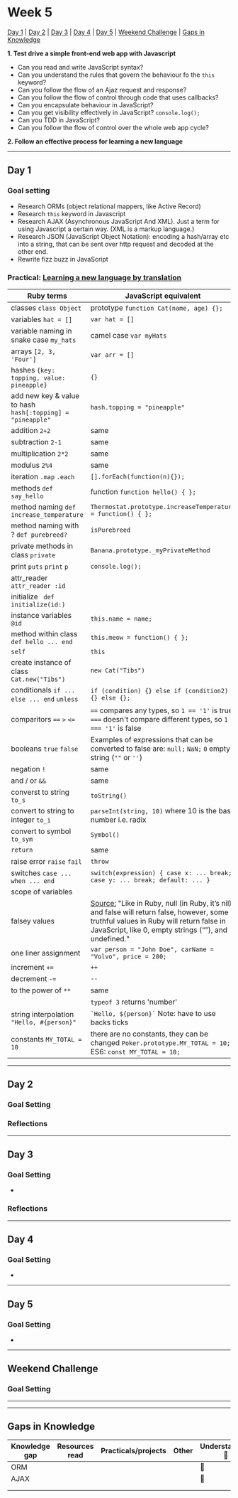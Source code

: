 # Week 5

[Day 1](#day-1) | [Day 2](#day-2) | [Day 3](#day-3) | [Day 4](#day-4) | [Day 5](#day-5) | [Weekend Challenge](#weekend-challenge) | [Gaps in Knowledge](#gaps-in-knowledge) 

**1. Test drive a simple front-end web app with Javascript**
  - Can you read and write JavaScript syntax?
  - Can you understand the rules that govern the behaviour fo the ```this``` keyword?
  - Can you follow the flow of an Ajaz request and response?
  - Can you follow the flow of control through code that uses callbacks?
  - Can you encapsulate behaviour in JavaScript?
  - Can you get visibility effectively in JavaScript?  ```console.log();```
  - Can you TDD in JavaScript?
  - Can you follow the flow of control over the whole web app cycle?
  
**2. Follow an effective process for learning a new language**  

---------

## Day 1

### Goal setting
- Research ORMs (object relational mappers, like Active Record)
- Research ```this``` keyword in Javascript
- Research AJAX (Asynchronous JavaScript And XML). Just a term for using Javascript a certain way. (XML is a markup language.)
- Research JSON (JavaScript Object Notation): encoding a hash/array etc into a string, that can be sent over http request and decoded at the other end.
- Rewrite fizz buzz in JavaScript  

### Practical: [Learning a new language by translation](https://hackmd.io/kMNgXiPHQf2Q_P9A-tnS9A)  
| Ruby terms | JavaScript equivalent |
| ----- | ---- |
| classes ```class Object``` | prototype ```function Cat(name, age) {};``` |
| variables ```hat = []``` | ```var hat = []```|
| variable naming in snake case ```my_hats``` | camel case ```var myHats``` |
| arrays ```[2, 3, 'Four']``` | ```var arr = []``` |
| hashes ```{key: topping, value: pineapple}``` | ```{}``` |
| add new key & value to hash ```hash[:topping] = "pineapple"```  | ```hash.topping = "pineapple"``` |
| addition ```2+2``` | same |
| subtraction ```2-1``` | same |
| multiplication ```2*2``` | same |
| modulus ```2%4``` | same |
| iteration ```.map``` ```.each``` | ```[].forEach(function(n){});``` |
| methods ```def say_hello``` | function ```function hello() { };```|
| method naming ```def increase_temperature``` | ```Thermostat.prototype.increaseTemperature = function() { };``` |
| method naming with ? ```def purebreed?``` | ```isPurebreed``` |
| private methods in class ```private``` | ```Banana.prototype._myPrivateMethod``` |
| print ```puts``` ```print``` ```p``` | ```console.log();``` |
| attr_reader ```attr_reader :id``` |  |
| initialize ``` def initialize(id:)```| |
| instance variables ```@id``` | ```this.name = name;```  |
| method within class ```def hello ... end ``` | ```this.meow = function() { };```|
| ```self``` | ```this``` |
| create instance of class ```Cat.new("Tibs")``` | ```new Cat("Tibs")``` |
| conditionals ```if ... else ... end``` ```unless```| ```if (condition) {} else if (condition2) {} else {};```|
| comparitors ```==``` ```>``` ```<=```| ```==``` compares any types, so ```1 == '1'``` is true, ```===``` doesn't compare different types, so ```1 === '1'``` is false |
| booleans ```true``` ```false``` | Examples of expressions that can be converted to false are: ```null;``` ```NaN;``` ```0``` empty string (```""``` or ```''```) |
| negation ```!``` | same |
| and / or ```&&``` | same |
| converst to string ```to_s``` | ```toString()```|
| convert to string to integer ```to_i```| ```parseInt(string, 10)```  where 10 is the base number i.e. radix |
| convert to symbol ```to_sym``` | ```Symbol()``` |
| ```return``` | same |
| raise error ```raise``` ```fail``` | ```throw``` |
| switches ```case ... when ... end``` | ```switch(expression) { case x: ... break; case y: ... break; default: ... }``` |
| scope of variables |  |
| falsey values | [Source:](https://flatironschool.com/blog/javascript-vs-ruby) "Like in Ruby, null (in Ruby, it’s nil) and false will return false, however, some truthful values in Ruby will return false in JavaScript, like 0, empty strings (“”), and undefined." |
| one liner assignment | ```var person = "John Doe", carName = "Volvo", price = 200;```|
| increment ```+=``` | ```++``` |
| decrement ```-=``` | ```--``` |
| to the power of ```**``` | same |
| | ```typeof 3``` returns 'number' |
| string interpolation ```"Hello, #{person}"``` | ``` `Hello, ${person}` ``` Note: have to use backs ticks |
| constants ```MY_TOTAL = 10``` | there are no constants, they can be changed ```Poker.prototype.MY_TOTAL = 10;```, ES6: ```const MY_TOTAL = 10;```|


----------

## Day 2

### Goal Setting


### Reflections

----------

## Day 3

### Goal Setting
- 

### Reflections

-----------

## Day 4

### Goal Setting
- 

-----------  

## Day 5

### Goal Setting
- 

-----------

## Weekend Challenge  

### Goal Setting 

  
------------------  
------------------  
  
  ## Gaps in Knowledge
  
| Knowledge gap | Resources read | Practicals/projects | Other | Understanding :vertical_traffic_light: |
| --- | --- | --- | --- | --- |
| ORM | | | | :closed_book: |
| AJAX | | | | :closed_book: |
| | | | | |
| | | | | |
